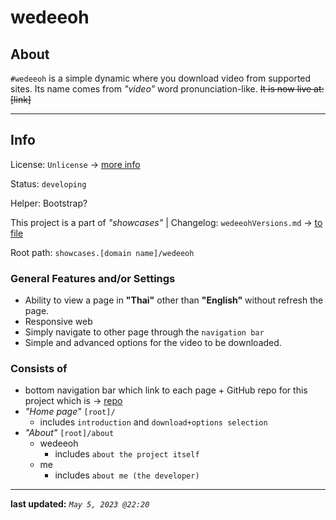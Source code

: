 # wedeeoh

## About

`#wedeeoh` is a simple dynamic where you download video from supported sites. Its name comes from _"video"_ word pronunciation-like. ~~It is now live at: [link]~~

---

## Info

License: `Unlicense` -> [more info](https://choosealicense.com/licenses/unlicense/)

Status: `developing`

Helper: Bootstrap?

This project is a part of _"showcases"_ | Changelog: `wedeeohVersions.md` -> [to file](travacationsVersions.md)

Root path: `showcases.[domain name]/wedeeoh`

### General Features and/or Settings

- Ability to view a page in **"Thai"** other than **"English"** without refresh the page.
- Responsive web
- Simply navigate to other page through the `navigation bar`
- Simple and advanced options for the video to be downloaded.

### Consists of

- bottom navigation bar which link to each page + GitHub repo for this project which is -> [repo](https://github.com/ngzh-luke/self-wedeeoh)
- _"Home page"_ `[root]/`
  - includes `introduction` and `download+options selection`
- _"About"_ `[root]/about`
  - wedeeoh
    - includes `about the project itself`
  - me
    - includes `about me (the developer)`

---

**last updated:** _`May 5, 2023 @22:20`_
